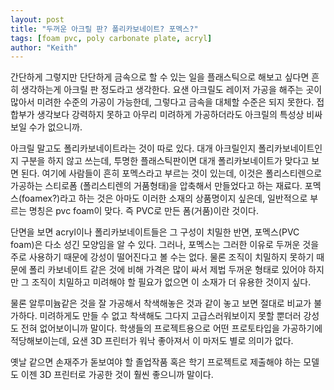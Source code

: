 ```yaml
---
layout: post
title: "두꺼운 아크릴 판? 폴리카보네이트? 포멕스?"
tags: [foam pvc, poly carbonate plate, acryl]
author: "Keith"
---
```


간단하게 그렇지만 단단하게 금속으로 할 수 있는 일을 플래스틱으로 해보고 싶다면 흔히 생각하는게 아크릴 판 정도라고 생각한다. 요샌 아크릴도 레이저 가공을 해주는 곳이 많아서 미려한 수준의 가공이 가능한데, 그렇다고 금속을 대체할 수준은 되지 못한다. 접합부가 생각보다 강력하지 못하고 아무리 미려하게 가공하더라도 아크릴의 특성상 비싸보일 수가 없으니까. 

아크릴 말고도 폴리카보네이트라는 것이 따로 있다. 대개 아크릴인지 폴리카보네이트인지 구분을 하지 않고 쓰는데, 투명한 플래스틱판이면 대개 폴리카보네이트가 맞다고 보면 된다. 여기에 사람들이 흔히 포멕스라고 부르는 것이 있는데, 이것은 폴리스티렌으로 가공하는 스티로폼 (폴리스티렌의 거품형태)을 압축해서 만들었다고 하는 재료다. 포멕스(foamex?)라고 하는 것은 아마도 이러한 소재의 상품명이지 싶은데, 일반적으로 부르는 명칭은 pvc foam이 맞다. 즉 PVC로 만든 폼(거품)이란 것이다. 

단면을 보면 acryl이나 폴리카보네이트들은 그 구성이 치밀한 반면, 포멕스(PVC foam)은 다소 성긴 모양임을 알 수 있다. 그러나, 포멕스는 그러한 이유로 두꺼운 것을 주로 사용하기 때문에 강성이 떨어진다고 볼 수는 없다. 물론 조직이 치밀하지 못하기 때문에 폴리 카보네이트 같은 것에 비해 가격은 많이 싸서 제법 두꺼운 형태로 있어야 하지만 그 조직이 치밀하고 미려해야 할 필요가 없으면 이 소재가 더 유용한 것이지 싶다.

물론 알루미늄같은 것을 잘 가공해서 착색해놓은 것과 같이 놓고 보면 절대로 비교가 불가하다. 미려하게도 만들 수 없고 착색해도 그다지 고급스러워보이지 못할 뿐더러 강성도 전혀 없어보이니까 말이다. 학생들의 프로젝트용으로 어떤 프로토타입을 가공하기에 적당해보이는데, 요샌 3D 프린터가 워낙 좋아져서 이 마저도 별로 의미가 없다. 

옛날 같으면 손재주가 돋보여야 할 졸업작품 혹은 학기 프로젝트로 제출해야 하는 모델도 이젠 3D 프린터로 가공한 것이 훨씬 좋으니까 말이다. 

